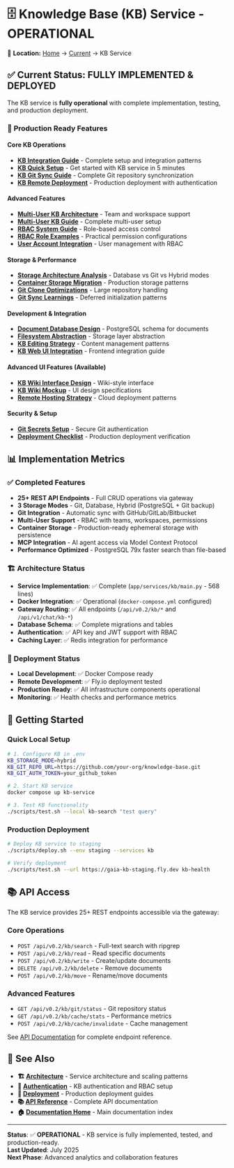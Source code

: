 # 🗄️ Knowledge Base (KB) Service - OPERATIONAL

📍 **Location:** [Home](../../README.md) → [Current](../README.md) → KB Service

## ✅ Current Status: FULLY IMPLEMENTED & DEPLOYED

The KB service is **fully operational** with complete implementation, testing, and production deployment.

### 🚀 **Production Ready Features**

#### Core KB Operations
- **[KB Integration Guide](kb-integration-implementation.md)** - Complete setup and integration patterns
- **[KB Quick Setup](kb-quick-setup.md)** - Get started with KB service in 5 minutes
- **[KB Git Sync Guide](kb-git-sync-guide.md)** - Complete Git repository synchronization
- **[KB Remote Deployment](kb-remote-deployment-auth.md)** - Production deployment with authentication

#### Advanced Features  
- **[Multi-User KB Architecture](multi-user-kb-architecture.md)** - Team and workspace support
- **[Multi-User KB Guide](multi-user-kb-guide.md)** - Complete multi-user setup
- **[RBAC System Guide](rbac-system-guide.md)** - Role-based access control
- **[RBAC Role Examples](rbac-role-examples.md)** - Practical permission configurations
- **[User Account Integration](user-account-rbac-integration.md)** - User management with RBAC

#### Storage & Performance
- **[Storage Architecture Analysis](kb-storage-architecture-analysis.md)** - Database vs Git vs Hybrid modes
- **[Container Storage Migration](kb-container-storage-migration.md)** - Production storage patterns
- **[Git Clone Optimizations](kb-git-clone-learnings.md)** - Large repository handling
- **[Git Sync Learnings](kb-git-sync-learnings.md)** - Deferred initialization patterns

#### Development & Integration
- **[Document Database Design](kb-document-db-design.md)** - PostgreSQL schema for documents
- **[Filesystem Abstraction](kb-filesystem-abstraction.md)** - Storage layer abstraction
- **[KB Editing Strategy](kb-editing-strategy.md)** - Content management patterns
- **[KB Web UI Integration](kb-web-ui-integration.md)** - Frontend integration guide

#### Advanced UI Features (Available)
- **[KB Wiki Interface Design](kb-wiki-interface-design.md)** - Wiki-style interface
- **[KB Wiki Mockup](kb-wiki-mockup.md)** - UI design specifications
- **[Remote Hosting Strategy](kb-remote-hosting-strategy.md)** - Cloud deployment patterns

#### Security & Setup
- **[Git Secrets Setup](kb-git-secrets-setup.md)** - Secure Git authentication
- **[Deployment Checklist](kb-deployment-checklist.md)** - Production deployment verification

## 📊 **Implementation Metrics**

### ✅ Completed Features
- **25+ REST API Endpoints** - Full CRUD operations via gateway
- **3 Storage Modes** - Git, Database, Hybrid (PostgreSQL + Git backup)
- **Git Integration** - Automatic sync with GitHub/GitLab/Bitbucket
- **Multi-User Support** - RBAC with teams, workspaces, permissions
- **Container Storage** - Production-ready ephemeral storage with persistence
- **MCP Integration** - AI agent access via Model Context Protocol
- **Performance Optimized** - PostgreSQL 79x faster search than file-based

### 🏗️ **Architecture Status**
- **Service Implementation**: ✅ Complete (`app/services/kb/main.py` - 568 lines)
- **Docker Integration**: ✅ Operational (`docker-compose.yml` configured)  
- **Gateway Routing**: ✅ All endpoints (`/api/v0.2/kb/*` and `/api/v1/chat/kb-*`)
- **Database Schema**: ✅ Complete migrations and tables
- **Authentication**: ✅ API key and JWT support with RBAC
- **Caching Layer**: ✅ Redis integration for performance

### 🚀 **Deployment Status**
- **Local Development**: ✅ Docker Compose ready
- **Remote Development**: ✅ Fly.io deployment tested  
- **Production Ready**: ✅ All infrastructure components operational
- **Monitoring**: ✅ Health checks and performance metrics

## 🎯 **Getting Started**

### Quick Local Setup
```bash
# 1. Configure KB in .env
KB_STORAGE_MODE=hybrid
KB_GIT_REPO_URL=https://github.com/your-org/knowledge-base.git
KB_GIT_AUTH_TOKEN=your_github_token

# 2. Start KB service
docker compose up kb-service

# 3. Test KB functionality
./scripts/test.sh --local kb-search "test query"
```

### Production Deployment
```bash
# Deploy KB service to staging
./scripts/deploy.sh --env staging --services kb

# Verify deployment
./scripts/test.sh --url https://gaia-kb-staging.fly.dev kb-health
```

## 📚 **API Access**

The KB service provides 25+ REST endpoints accessible via the gateway:

### Core Operations
- `POST /api/v0.2/kb/search` - Full-text search with ripgrep
- `POST /api/v0.2/kb/read` - Read specific documents
- `POST /api/v0.2/kb/write` - Create/update documents
- `DELETE /api/v0.2/kb/delete` - Remove documents
- `POST /api/v0.2/kb/move` - Rename/move documents

### Advanced Features
- `GET /api/v0.2/kb/git/status` - Git repository status
- `GET /api/v0.2/kb/cache/stats` - Performance metrics
- `POST /api/v0.2/kb/cache/invalidate` - Cache management

See [API Documentation](../../api/README.md) for complete endpoint reference.

## 🔗 **See Also**

- **🏗️ [Architecture](../architecture/)** - Service architecture and scaling patterns
- **🔐 [Authentication](../authentication/)** - KB authentication and RBAC setup
- **🚀 [Deployment](../deployment/)** - Production deployment guides
- **📚 [API Reference](../../api/)** - Complete API documentation
- **🏠 [Documentation Home](../../README.md)** - Main documentation index

---

**Status**: ✅ **OPERATIONAL** - KB service is fully implemented, tested, and production-ready.  
**Last Updated**: July 2025  
**Next Phase**: Advanced analytics and collaboration features